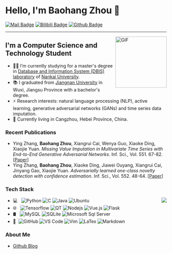 <!--
**zhoubaohang/zhoubaohang** is a ✨ _special_ ✨ repository because its `README.md` (this file) appears on your GitHub profile.

Here are some ideas to get you started:

- 🔭 I’m currently working on ...
- 🌱 I’m currently learning ...
- 👯 I’m looking to collaborate on ...
- 🤔 I’m looking for help with ...
- 💬 Ask me about ...
- 📫 How to reach me: ...
- 😄 Pronouns: ...
- ⚡ Fun fact: ...
-->
# Hello, I'm Baohang Zhou 👋
[![Mail Badge](https://img.shields.io/badge/-Email-c14438?style=flat&logo=Gmail&logoColor=white&link=mailto:zhoubaohang@dbis.nankai.edu.cn)](mailto:zhoubaohang@dbis.nankai.edu.cn)
[![Bilibili Badge](https://img.shields.io/badge/-BiliBili-D14970?style=flat-square&logo=Bilibili&logoColor=white&link=https://space.bilibili.com/7708412)](https://space.bilibili.com/399465138/)
[![Github Badge](https://img.shields.io/badge/-Github-232323?style=flat-square&logo=Github&logoColor=white&link=https://github.com/zhoubaohang)](https://github.com/zhoubaohang)
<!-- ![visitors](https://visitor-badge.laobi.icu/badge?page_id=zhoubaohang) -->

---
<img align="right" alt="GIF" height="160px" src="https://media.giphy.com/media/du3J3cXyzhj75IOgvA/giphy.gif" />

## I'm a Computer Science and Technology Student  

- 👨‍💻 I’m currently studying for a master's degree in [Database and Information System (DBIS) laboratory](https://dbis.nankai.edu.cn/) of [Nankai University](https://www.nankai.edu.cn/).
- 📚 I graduated from [Jiangnan University](https://www.jiangnan.edu.cn/) in Wuxi, Jiangsu Province with a bachelor's degree.
- ⚡ Research interests: natural language processing (NLP), active learning, generative adversarial networks (GANs) and time series data imputation.
- 🌱 Currently living in Cangzhou, Hebei Province, China.

### Recent Publications

- Ying Zhang, **Baohang Zhou**, Xiangrui Cai, Wenya Guo, Xiaoke Ding, Xiaojie Yuan. *Missing Value Imputation in Multivariate Time Series with End-to-End Generative Adversarial Networks*. Inf. Sci., Vol. 551. 67-82. [[Paper](https://doi.org/10.1016/j.ins.2020.11.035)]
- Ying Zhang, **Baohang Zhou**, Xiaoke Ding, Jiawei Ouyang, Xiangrui Cai, Jinyang Gao, Xiaojie Yuan. *Adversarially learned one-class novelty detection with confidence estimation*. Inf. Sci., Vol. 552. 48-64. [[Paper](https://doi.org/10.1016/j.ins.2020.11.052)]

### Tech Stack

<img align="right" src="https://github-readme-stats.vercel.app/api?username=zhoubaohang&show_icons=true&hide_border=true">

- 💻 &#160; ![Python](http://img.shields.io/badge/-Python-3776AB?style=flat&logo=python&logoColor=ffffff)
![C](http://img.shields.io/badge/-C-A8B9CC?style=flat&logo=c&logoColor=ffffff)
![Java](http://img.shields.io/badge/-Java-5B4638?style=flat&logo=java&logoColor=ffffff)
![Ubuntu](https://img.shields.io/badge/-Ubuntu-E95420?style=flat&logo=Ubuntu&logoColor=ffffff)
- 🌐 &#160; ![Tensorflow](https://img.shields.io/badge/-Tensorflow-FF6F00?style=flat&logo=Tensorflow&logoColor=ffffff)
![QT](https://img.shields.io/badge/-QT-41CD52?style=flat&logo=qt&logoColor=ffffff)
![Nodejs](https://img.shields.io/badge/-Nodejs-339933?style=flat&logo=Node.js&logoColor=ffffff)
![Vue.js](https://img.shields.io/badge/-VueJS-4FC08D?style=flat&logo=Vue.js&logoColor=ffffff)
![Flask](https://img.shields.io/badge/-Flask-000000?style=flat&logo=Flask&logoColor=ffffff)
- 🛢 &#160; ![MySQL](https://img.shields.io/badge/-MySQL-4479A1?style=flat&logo=mysql&logoColor=ffffff)
![SQLite](https://img.shields.io/badge/-SQLite-003B57?style=flat&logo=sqlite)
![Microsoft Sql Server](https://img.shields.io/badge/-Sql%20Server-CC2927?style=flat&logo=microsoft-sql-server&logoColor=ffffff)
- 🔧 &#160;![GitHub](https://img.shields.io/badge/-GitHub-181717?style=flat&logo=github)
![VS Code](http://img.shields.io/badge/-VS%20Code-007ACC?style=flat&logo=visual-studio-code&logoColor=ffffff)
![Vim](http://img.shields.io/badge/-Vim-019733?style=flat&logo=vim&logoColor=ffffff)
![LaTex](https://img.shields.io/badge/-LaTex-008080?style=flat&logo=latex)
![Markdown](https://img.shields.io/badge/-Markdown-000000?style=flat&logo=markdown)

### About Me
- [Github Blog](https://zhoubaohang.github.io/)
